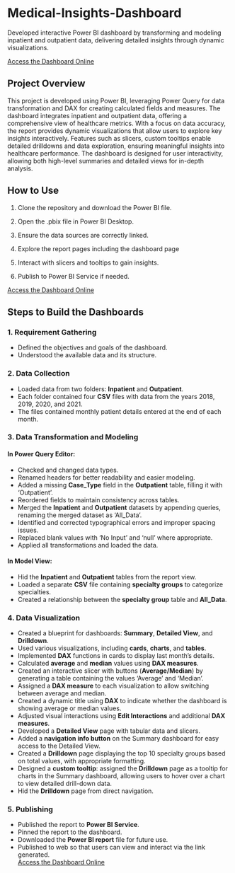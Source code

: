 # Medical-Insights-Dashboard
Developed interactive Power BI dashboard by transforming and modeling inpatient and outpatient data, delivering detailed insights through dynamic visualizations.

[Access the Dashboard Online](https://app.powerbi.com/view?r=eyJrIjoiMDU4Y2YwMzUtY2MwMS00OWI2LWIyMWQtZTIyYjY3M2I2ZDA1IiwidCI6ImI0MmFhYTY2LTA2NWMtNDE2NS05MGE3LTgwMjIyMmViY2U1MSJ9&embedImagePlaceholder=true)  

## Project Overview 
This project is developed using Power BI, leveraging Power Query for data transformation and DAX for creating calculated fields and measures. The dashboard integrates inpatient and outpatient data, offering a comprehensive view of healthcare metrics. With a focus on data accuracy, the report provides dynamic visualizations that allow users to explore key insights interactively. Features such as slicers, custom tooltips enable detailed drilldowns and data exploration, ensuring meaningful insights into healthcare performance. The dashboard is designed for user interactivity, allowing both high-level summaries and detailed views for in-depth analysis. 

## How to Use 
1. Clone the repository and download the Power BI file. 

2. Open the .pbix file in Power BI Desktop. 

3. Ensure the data sources are correctly linked. 

4. Explore the report pages including the dashboard page 

5. Interact with slicers and tooltips to gain insights. 

6. Publish to Power BI Service if needed. 

[Access the Dashboard Online](https://app.powerbi.com/view?r=eyJrIjoiMDU4Y2YwMzUtY2MwMS00OWI2LWIyMWQtZTIyYjY3M2I2ZDA1IiwidCI6ImI0MmFhYTY2LTA2NWMtNDE2NS05MGE3LTgwMjIyMmViY2U1MSJ9&embedImagePlaceholder=true) 

## Steps to Build the Dashboards

### 1. Requirement Gathering
- Defined the objectives and goals of the dashboard.
- Understood the available data and its structure.

### 2. Data Collection
- Loaded data from two folders: **Inpatient** and **Outpatient**.
- Each folder contained four **CSV** files with data from the years 2018, 2019, 2020, and 2021.
- The files contained monthly patient details entered at the end of each month.

### 3. Data Transformation and Modeling

#### In Power Query Editor:
- Checked and changed data types.
- Renamed headers for better readability and easier modeling.
- Added a missing **Case_Type** field in the **Outpatient** table, filling it with ‘Outpatient’.
- Reordered fields to maintain consistency across tables.
- Merged the **Inpatient** and **Outpatient** datasets by appending queries, renaming the merged dataset as ‘All_Data’.
- Identified and corrected typographical errors and improper spacing issues.
- Replaced blank values with ‘No Input’ and ‘null’ where appropriate.
- Applied all transformations and loaded the data.

#### In Model View:
- Hid the **Inpatient** and **Outpatient** tables from the report view.
- Loaded a separate **CSV** file containing **specialty groups** to categorize specialties.
- Created a relationship between the **specialty group** table and **All_Data**.

### 4. Data Visualization
- Created a blueprint for dashboards: **Summary**, **Detailed View**, and **Drilldown**.
- Used various visualizations, including **cards**, **charts**, and **tables**.
- Implemented **DAX** functions in cards to display last month’s details.
- Calculated **average** and **median** values using **DAX measures**.
- Created an interactive slicer with buttons (**Average/Median**) by generating a table containing the values ‘Average’ and ‘Median’.
- Assigned a **DAX measure** to each visualization to allow switching between average and median.
- Created a dynamic title using **DAX** to indicate whether the dashboard is showing average or median values.
- Adjusted visual interactions using **Edit Interactions** and additional **DAX measures**.
- Developed a **Detailed View** page with tabular data and slicers.
- Added a **navigation info button** on the Summary dashboard for easy access to the Detailed View.
- Created a **Drilldown** page displaying the top 10 specialty groups based on total values, with appropriate formatting.
- Designed a **custom tooltip**: assigned the **Drilldown** page as a tooltip for charts in the Summary dashboard, allowing users to hover over a chart to view detailed drill-down data.
- Hid the **Drilldown** page from direct navigation.

### 5. Publishing
- Published the report to **Power BI Service**.
- Pinned the report to the dashboard.
- Downloaded the **Power BI report** file for future use.
- Published to web so that users can view and interact via the link generated.  
  [Access the Dashboard Online](https://app.powerbi.com/view?r=eyJrIjoiMDU4Y2YwMzUtY2MwMS00OWI2LWIyMWQtZTIyYjY3M2I2ZDA1IiwidCI6ImI0MmFhYTY2LTA2NWMtNDE2NS05MGE3LTgwMjIyMmViY2U1MSJ9&embedImagePlaceholder=true) 
